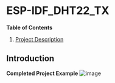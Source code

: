 # ESP-IDF_DHT22_TX

**Table of Contents** 
1. [Project Description](#Introdution) 










## Introduction 





**Completed Project Example**
![image](https://github.com/rudi547317/ESP-IDF_DHT22_TX/assets/133919829/0d16897e-867d-4298-a99f-3b3447507038)
